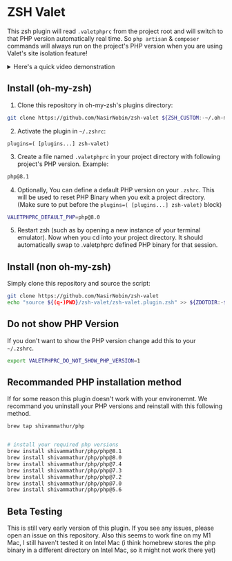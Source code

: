 # ZSH Valet
This zsh plugin will read `.valetphprc` from the project root and will switch to that PHP version automatically real time. So `php artisan` & `composer` commands will always run on the project's PHP version when you are using Valet's site isolation feature! 

<details>
<summary>Here's a quick video demonstration </summary>

https://user-images.githubusercontent.com/13833460/158659897-f6376d8d-8dfa-4e2d-a82a-82bb0aafb009.mp4
</details>

## Install (oh-my-zsh)
1. Clone this repository in oh-my-zsh's plugins directory:
```bash
git clone https://github.com/NasirNobin/zsh-valet ${ZSH_CUSTOM:-~/.oh-my-zsh/custom}/plugins/zsh-valet
```
2. Activate the plugin in `~/.zshrc`:
```
plugins=( [plugins...] zsh-valet)
```
3. Create a file named `.valetphprc` in your project directory with following project's PHP version. Example:  
```bash
php@8.1
```
4. Optionally, You can define a default PHP version on your `.zshrc`. This will be used to reset PHP Binary when you exit a project directory. (Make sure to put before the `plugins=( [plugins...] zsh-valet)` block)
```bash
VALETPHPRC_DEFAULT_PHP=php@8.0
```
5. Restart zsh (such as by opening a new instance of your terminal emulator). Now when you cd into your project directory. It should automatically swap to .valetphprc defined PHP binary for that session. 

## Install (non oh-my-zsh)
Simply clone this repository and source the script:

```bash
git clone https://github.com/NasirNobin/zsh-valet
echo "source ${(q-)PWD}/zsh-valet/zsh-valet.plugin.zsh" >> ${ZDOTDIR:-$HOME}/.zshrc
```

## Do not show PHP Version
If you don't want to show the PHP version change add this to your ` ~/.zshrc`. 
```bash
export VALETPHPRC_DO_NOT_SHOW_PHP_VERSION=1
```



## Recommanded PHP installation method
If for some reason this plugin doesn't work with your environemnt. We recommand you uninstall your PHP versions and reinstall with this following method. 
```bash
brew tap shivammathur/php


# install your required php versions
brew install shivammathur/php/php@8.1
brew install shivammathur/php/php@8.0
brew install shivammathur/php/php@7.4
brew install shivammathur/php/php@7.3
brew install shivammathur/php/php@7.2
brew install shivammathur/php/php@7.0
brew install shivammathur/php/php@5.6
```


## Beta Testing
This is still very early version of this plugin. If you see any issues, please open an issue on this repository. 
Also this seems to work fine on my M1 Mac, I still haven't tested it on Intel Mac (i think homebrew stores the php binary in a different directory on Intel Mac, so it might not work there yet)
